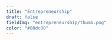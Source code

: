 ```yaml
---
title: "Entrepreneurship"
draft: false
fieldImg: "entrepreneurship/thumb.png"
color: "#88dc88"
---
```

